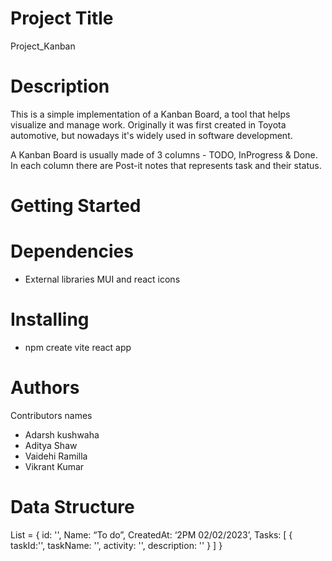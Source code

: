 # Project Title
Project_Kanban
# Description
This is a simple implementation of a Kanban Board, a tool that helps visualize and manage work. Originally it was first created in Toyota automotive, but nowadays it's widely used in software development.

A Kanban Board is usually made of 3 columns - TODO, InProgress & Done. In each column there are Post-it notes that represents task and their status.
# Getting Started
# Dependencies
* External libraries MUI and react icons
# Installing
* npm create vite react app 
# Authors
Contributors names
* Adarsh kushwaha
* Aditya Shaw
* Vaidehi Ramilla
* Vikrant Kumar
# Data Structure
List = {
id: '',
Name: “To do”,
CreatedAt: ‘2PM 02/02/2023’,
Tasks: [
	{
		taskId:'', taskName: '', activity: '', description: ''
}
]
}





